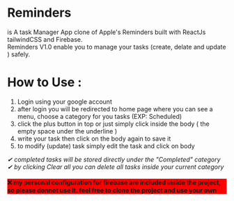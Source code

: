 # Reminders
is A task Manager App clone of Apple's Reminders built with ReactJs tailwindCSS and Firebase.<br/>
Reminders V1.0 enable you to manage your tasks (create, delate and update ) safely.

# How to Use :
1. Login using your google account 
2. after login you will be redirected to home page where you can see a menu, choose a category for you tasks (EXP: Scheduled)
3. click the plus button in top or just simply click inside the body ( the empty space under the underline )
4. write your task then click on the body again to save it
5. to modify (update) task simply edit the task and click on body


<i>✔ completed tasks will be stored directly under the "Completed" category</i>
<i>✔ by clicking Clear all you can delete all tasks inside your current category</i>

<h4 style="background:red;">❌ my personal configuration for firebase are included inside the project, so please donnot use it. feel free to clone the project and use your own</h4>

